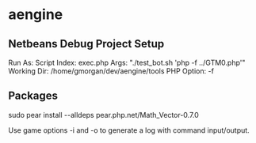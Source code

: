 aengine
=======

Netbeans Debug Project Setup
---------------------------------------------------
Run As: Script
Index: exec.php
Args: "./test_bot.sh 'php -f ../GTM0.php'"
Working Dir: /home/gmorgan/dev/aengine/tools
PHP Option: -f

Packages
---------------------------------------------------
sudo pear install --alldeps pear.php.net/Math_Vector-0.7.0

Use game options -i and -o to generate a log with command input/output.


